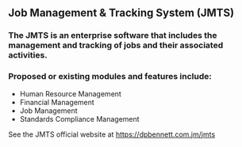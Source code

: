 ## Job Management & Tracking System (JMTS)
### The JMTS is an enterprise software that includes the management and tracking of jobs and their associated activities.

### Proposed or existing modules and features include:
- Human Resource Management
- Financial Management
- Job Management
- Standards Compliance Management

See the JMTS official website at https://dpbennett.com.jm/jmts
